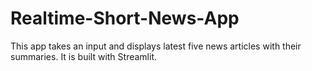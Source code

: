 # Realtime-Short-News-App
This app takes an input and displays latest five news articles with their summaries. It is built with Streamlit.
